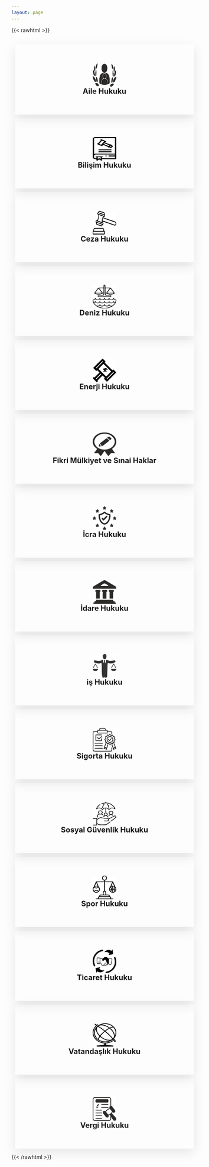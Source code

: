 ```yaml
---
layout: page
---
```


{{< rawhtml >}}

<section style="margin-top: 30px;">
    <div class="col-md-3 icon-container">
        <img width="64" height="64" src="/img/icons/ailehukuku.png" alt="aile hukuku"/>
        <p>Aile Hukuku</p>
    </div>
    <div class="col-md-3 icon-container">
        <img width="64" height="64" src="/img/icons/bilisimhukuku.png" alt="bilişim hukuku"/>
        <p>Bilişim Hukuku</p>
    </div>
    <div class="col-md-3 icon-container">
        <img width="64" height="64" src="/img/icons/cezahukuku.png" alt="ceza hukuku"/>
        <p>Ceza Hukuku</p>
    </div>
    <div class="col-md-3 icon-container">
        <img width="64" height="64" src="/img/icons/denizhukuku.png" alt="deniz hukuku"/>
        <p>Deniz Hukuku</p>
    </div>
    <div class="col-md-3 icon-container">
        <img width="64" height="64" src="/img/icons/enerjihukuku.png" alt="enerji hukuku"/>
        <p>Enerji Hukuku</p>
    </div>
    <div class="col-md-3 icon-container">
        <img width="64" height="64" src="/img/icons/fikri.png" alt="fikri mülkiyet ve sınai haklar"/>
        <p>Fikri Mülkiyet ve Sınai Haklar</p>
    </div>
    <div class="col-md-3 icon-container">
        <img width="64" height="64" src="/img/icons/icrahukuku.png" alt="icra hukuku"/>
        <p>İcra Hukuku</p>
    </div>
    <div class="col-md-3 icon-container">
        <img width="64" height="64" src="/img/icons/idarehukuku.png" alt="icra hukuku"/>
        <p>İdare Hukuku</p>
    </div>
    <div class="col-md-3 icon-container">
        <img width="64" height="64" src="/img/icons/ishukuku.png" alt="iş hukuku"/>
        <p>iş Hukuku</p>
    </div>
    <div class="col-md-3 icon-container">
        <img width="64" height="64" src="/img/icons/sigortahukuku.png" alt="sigorta hukuku"/>
        <p>Sigorta Hukuku</p>
    </div>
    <div class="col-md-3 icon-container">
        <img width="64" height="64" src="/img/icons/sosyal.png" alt="sosyal güvenlik hukuku"/>
        <p>Sosyal Güvenlik Hukuku</p>
    </div>
    <div class="col-md-3 icon-container">
        <img width="64" height="64" src="/img/icons/sporhukuku.png" alt="spor hukuku"/>
        <p>Spor Hukuku</p>
    </div>
     <div class="col-md-3 icon-container">
        <img width="64" height="64" src="/img/icons/ticarethukuku.png" alt="ticaret hukuku"/>
        <p>Ticaret Hukuku</p>
    </div>
    <div class="col-md-3 icon-container">
        <img width="64" height="64" src="/img/icons/vatandaslikhukuku.png" alt="vatandaşlık hukuku"/>
        <p>Vatandaşlık Hukuku</p>
    </div>
    <div class="col-md-3 icon-container">
        <img width="64" height="64" src="/img/icons/vergihukuku.png" alt="vergi hukuku"/>
        <p>Vergi Hukuku</p>
    </div>
</section>

<style>
    .icon-container {
        height: 170px;
        margin: 10px;
        padding: 10px;
        box-shadow: rgb(10 10 10 / 10%) 0 10px 30px;
        display: flex; 
        flex-direction: column;
        justify-content: center;
        align-items: center;
        text-align: center;
    }
    .icon-container img {
        margin: 0 auto;
        width: 64px;
        height: 64px;
    }
    .icon-container p {
        margin: 0;
        font-size: 20px;
        font-weight: 700;
    }
</style>

{{< /rawhtml >}}


